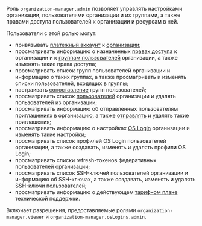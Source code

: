 Роль `organization-manager.admin` позволяет управлять настройками организации, пользователями организации и их группами, а также правами доступа пользователей к организации и ресурсам в ней.

Пользователи с этой ролью могут:
* привязывать [платежный аккаунт](../../billing/concepts/billing-account.md) к [организации](../../organization/quickstart.md);
* просматривать информацию о назначенных [правах доступа](../../iam/concepts/access-control/index.md) к организации и к [группам пользователей](../../organization/concepts/groups.md) организации, а также изменять такие права доступа;
* просматривать список групп пользователей организации и информацию о таких группах, а также просматривать и изменять списки пользователей, входящих в группы;
* настраивать [сопоставление](../../organization/concepts/add-federation.md#group-mapping) групп пользователей;
* просматривать список [пользователей](../../overview/roles-and-resources.md#users) организации и удалять пользователей из организации;
* просматривать информацию об отправленных пользователям приглашениях в организацию, а также [отправлять](../../organization/operations/add-account.md#send-invitation) и удалять такие приглашения;
* просматривать информацию о настройках [OS Login](../../organization/concepts/os-login.md) организации и изменять такие настройки;
* просматривать список профилей OS Login пользователей организации, а также создавать, изменять и удалять профили OS Login;
* просматривать списки refresh-токенов федеративных пользователей организации;
* просматривать список SSH-ключей пользователей организации и информацию об SSH-ключах, а также создавать, изменять и удалять SSH-ключи пользователей;
* просматривать информацию о действующем [тарифном плане](../../support/pricing.md#effective-plans) технической поддержки.

Включает разрешения, предоставляемые ролями `organization-manager.viewer` и `organization-manager.osLogins.admin`.